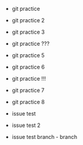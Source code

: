 - git practice

- git practice 2

- git practice 3

- git practice ???

- git practice 5

- git practice 6

- git practice !!!

- git practice 7

- git practice 8

- issue test

- issue test 2

- issue test branch - branch
